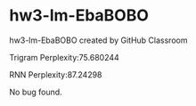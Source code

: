 # hw3-lm-EbaBOBO
hw3-lm-EbaBOBO created by GitHub Classroom

Trigram Perplexity:75.680244

RNN Perplexity:87.24298

No bug found.
